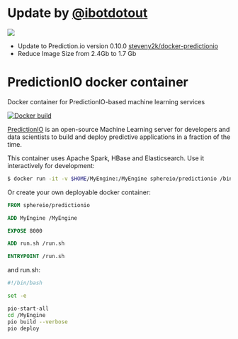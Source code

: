 # Update by [@ibotdotout](http://github.com/ibotdotout)

[![](https://badge.imagelayers.io/ibotdotout/docker-predictionio:latest.svg)](https://imagelayers.io/?images=ibotdotout/docker-predictionio:latest
'Get your own badge on imagelayers.io')

* Update to Prediction.io version 0.10.0 [steveny2k/docker-predictionio](https://github.com/steveny2k/docker-predictionio)
* Reduce Image Size from 2.4Gb to 1.7 Gb

# PredictionIO docker container
Docker container for PredictionIO-based machine learning services

[![Docker build](http://dockeri.co/image/sphereio/predictionio)](https://registry.hub.docker.com/u/sphereio/predictionio/)


[PredictionIO](https://prediction.io) is an open-source Machine Learning
server for developers and data scientists to build and deploy predictive
applications in a fraction of the time.

This container uses Apache Spark, HBase and Elasticsearch.
Use it interactively for development:

```Bash
$ docker run -it -v $HOME/MyEngine:/MyEngine sphereio/predictionio /bin/bash
```

Or create your own deployable docker container:

```Dockerfile
FROM sphereio/predictionio

ADD MyEngine /MyEngine

EXPOSE 8000

ADD run.sh /run.sh

ENTRYPOINT /run.sh
```

and run.sh:

```Bash
#!/bin/bash

set -e

pio-start-all
cd /MyEngine
pio build --verbose
pio deploy
```

